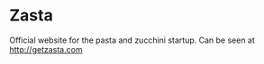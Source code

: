 # Zasta
Official website for the pasta and zucchini startup.
Can be seen at <a href="http://getzasta.com">http://getzasta.com</a>
